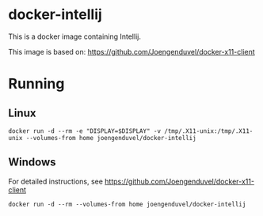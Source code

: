 # docker-intellij
This is a docker image containing Intellij.

This image is based on: https://github.com/Joengenduvel/docker-x11-client

# Running
## Linux
```
docker run -d --rm -e "DISPLAY=$DISPLAY" -v /tmp/.X11-unix:/tmp/.X11-unix --volumes-from home joengenduvel/docker-intellij
```

## Windows
For detailed instructions, see https://github.com/Joengenduvel/docker-x11-client
```
docker run -d --rm --volumes-from home joengenduvel/docker-intellij
```
